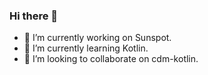 ### Hi there 👋


- 🔭 I’m currently working on Sunspot.
- 🌱 I’m currently learning Kotlin.
- 👯 I’m looking to collaborate on cdm-kotlin.
<!--
- 🤔 I’m looking for help with ...
- 💬 Ask me about ...
- 📫 How to reach me: ...
- 😄 Pronouns: ...
- ⚡ Fun fact: ...
-->
